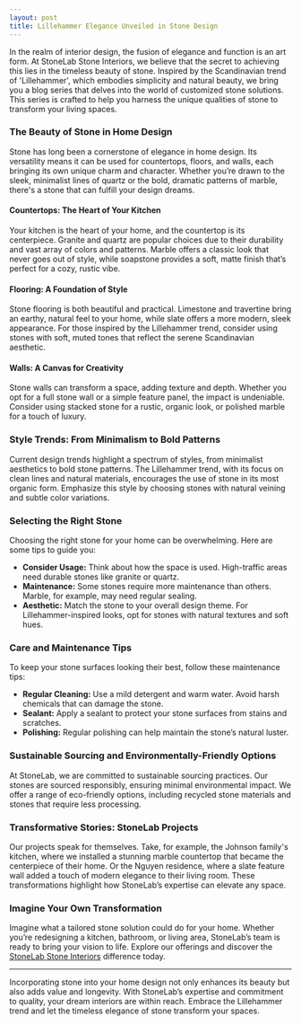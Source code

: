 ```yaml
---
layout: post
title: Lillehammer Elegance Unveiled in Stone Design
---
```


In the realm of interior design, the fusion of elegance and function is an art form. At StoneLab Stone Interiors, we believe that the secret to achieving this lies in the timeless beauty of stone. Inspired by the Scandinavian trend of 'Lillehammer', which embodies simplicity and natural beauty, we bring you a blog series that delves into the world of customized stone solutions. This series is crafted to help you harness the unique qualities of stone to transform your living spaces. 

### The Beauty of Stone in Home Design

Stone has long been a cornerstone of elegance in home design. Its versatility means it can be used for countertops, floors, and walls, each bringing its own unique charm and character. Whether you’re drawn to the sleek, minimalist lines of quartz or the bold, dramatic patterns of marble, there's a stone that can fulfill your design dreams.

#### Countertops: The Heart of Your Kitchen

Your kitchen is the heart of your home, and the countertop is its centerpiece. Granite and quartz are popular choices due to their durability and vast array of colors and patterns. Marble offers a classic look that never goes out of style, while soapstone provides a soft, matte finish that’s perfect for a cozy, rustic vibe.

#### Flooring: A Foundation of Style

Stone flooring is both beautiful and practical. Limestone and travertine bring an earthy, natural feel to your home, while slate offers a more modern, sleek appearance. For those inspired by the Lillehammer trend, consider using stones with soft, muted tones that reflect the serene Scandinavian aesthetic.

#### Walls: A Canvas for Creativity

Stone walls can transform a space, adding texture and depth. Whether you opt for a full stone wall or a simple feature panel, the impact is undeniable. Consider using stacked stone for a rustic, organic look, or polished marble for a touch of luxury.

### Style Trends: From Minimalism to Bold Patterns

Current design trends highlight a spectrum of styles, from minimalist aesthetics to bold stone patterns. The Lillehammer trend, with its focus on clean lines and natural materials, encourages the use of stone in its most organic form. Emphasize this style by choosing stones with natural veining and subtle color variations.

### Selecting the Right Stone

Choosing the right stone for your home can be overwhelming. Here are some tips to guide you:

- **Consider Usage:** Think about how the space is used. High-traffic areas need durable stones like granite or quartz.
- **Maintenance:** Some stones require more maintenance than others. Marble, for example, may need regular sealing.
- **Aesthetic:** Match the stone to your overall design theme. For Lillehammer-inspired looks, opt for stones with natural textures and soft hues.

### Care and Maintenance Tips

To keep your stone surfaces looking their best, follow these maintenance tips:

- **Regular Cleaning:** Use a mild detergent and warm water. Avoid harsh chemicals that can damage the stone.
- **Sealant:** Apply a sealant to protect your stone surfaces from stains and scratches.
- **Polishing:** Regular polishing can help maintain the stone’s natural luster.

### Sustainable Sourcing and Environmentally-Friendly Options

At StoneLab, we are committed to sustainable sourcing practices. Our stones are sourced responsibly, ensuring minimal environmental impact. We offer a range of eco-friendly options, including recycled stone materials and stones that require less processing.

### Transformative Stories: StoneLab Projects

Our projects speak for themselves. Take, for example, the Johnson family's kitchen, where we installed a stunning marble countertop that became the centerpiece of their home. Or the Nguyen residence, where a slate feature wall added a touch of modern elegance to their living room. These transformations highlight how StoneLab’s expertise can elevate any space.

### Imagine Your Own Transformation

Imagine what a tailored stone solution could do for your home. Whether you’re redesigning a kitchen, bathroom, or living area, StoneLab’s team is ready to bring your vision to life. Explore our offerings and discover the [StoneLab Stone Interiors](https://stonelab.se) difference today.

---

Incorporating stone into your home design not only enhances its beauty but also adds value and longevity. With StoneLab’s expertise and commitment to quality, your dream interiors are within reach. Embrace the Lillehammer trend and let the timeless elegance of stone transform your spaces.